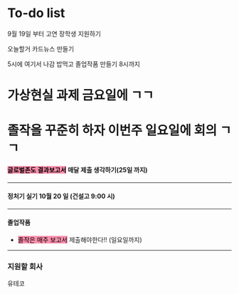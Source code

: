 # To-do list

9월 19일 부터
고연 장학생 지원하기

오늘할거
카드뉴스 만들기

5시에 여기서 나감
밥먹고
졸업작품 만들기
8시까지


# 가상현실 과제 금요일에 ㄱㄱ

# 졸작을 꾸준히 하자 이번주 일요일에 회의 ㄱㄱ


#### <mark style="background: #FF5582A6;">글로벌존도 결과보고서</mark> 매달 제출 생각하기(25일 까지)


----

#### 정처기 실기 10월 20 일 (건설고 9:00 시)


----

#### 졸업작품

- <mark style="background: #FF5582A6;">졸작은 매주 보고서</mark> 제출해야한다!! (일요일까지)

----

### 지원할 회사

유테코

